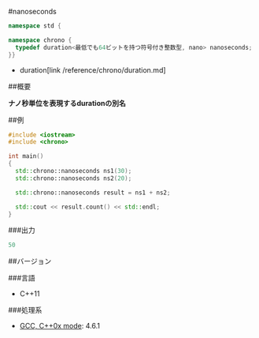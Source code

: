 #nanoseconds
```cpp
namespace std {

namespace chrono {
  typedef duration<最低でも64ビットを持つ符号付き整数型, nano> nanoseconds;
}}
```
* duration[link /reference/chrono/duration.md]

##概要

<b>ナノ秒単位を表現するdurationの別名</b>
<b></b>

##例

```cpp
#include <iostream>
#include <chrono>

int main()
{
  std::chrono::nanoseconds ns1(30);
  std::chrono::nanoseconds ns2(20);

  std::chrono::nanoseconds result = ns1 + ns2;

  std::cout << result.count() << std::endl;
}
```

###出力

```cpp
50
```

##バージョン


###言語


- C++11



###処理系

- [GCC, C++0x mode](/implementation#gcc.md): 4.6.1<h4></h4>

